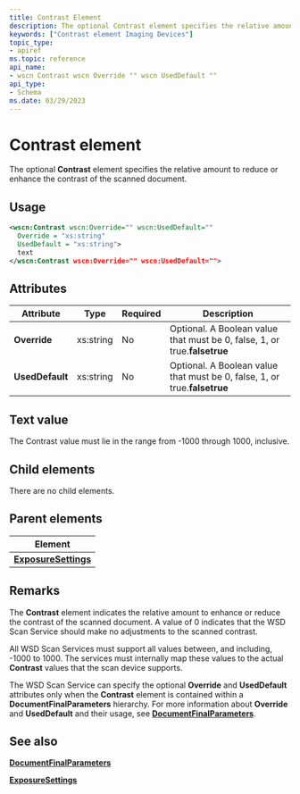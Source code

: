 ```yaml
---
title: Contrast Element
description: The optional Contrast element specifies the relative amount to reduce or enhance the contrast of the scanned document.
keywords: ["Contrast element Imaging Devices"]
topic_type:
- apiref
ms.topic: reference
api_name:
- wscn Contrast wscn Override "" wscn UsedDefault ""
api_type:
- Schema
ms.date: 03/29/2023
---
```


# Contrast element

The optional **Contrast** element specifies the relative amount to reduce or enhance the contrast of the scanned document.

## Usage

```xml
<wscn:Contrast wscn:Override="" wscn:UsedDefault=""
  Override = "xs:string"
  UsedDefault = "xs:string">
  text
</wscn:Contrast wscn:Override="" wscn:UsedDefault="">
```

## Attributes

| Attribute | Type | Required | Description |
|--|--|--|--|
| ****Override**** | xs:string | No | Optional. A Boolean value that must be 0, false, 1, or true.**falsetrue** |
| ****UsedDefault**** | xs:string | No | Optional. A Boolean value that must be 0, false, 1, or true.**falsetrue** |

## Text value

The Contrast value must lie in the range from -1000 through 1000, inclusive.

## Child elements

There are no child elements.

## Parent elements

| Element |
|--|
| [**ExposureSettings**](exposuresettings.md) |

## Remarks

The **Contrast** element indicates the relative amount to enhance or reduce the contrast of the scanned document. A value of 0 indicates that the WSD Scan Service should make no adjustments to the scanned contrast.

All WSD Scan Services must support all values between, and including, -1000 to 1000. The services must internally map these values to the actual **Contrast** values that the scan device supports.

The WSD Scan Service can specify the optional **Override** and **UsedDefault** attributes only when the **Contrast** element is contained within a **DocumentFinalParameters** hierarchy. For more information about **Override** and **UsedDefault** and their usage, see [**DocumentFinalParameters**](documentfinalparameters.md).

## See also

[**DocumentFinalParameters**](documentfinalparameters.md)

[**ExposureSettings**](exposuresettings.md)
